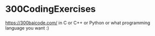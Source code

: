 # 300CodingExercises
https://300baicode.com/ in C or C++ or Python or what programming language you want :)
